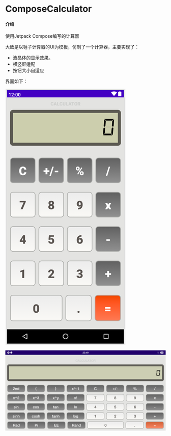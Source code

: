 # ComposeCalculator

#### 介绍
使用Jetpack Compose编写的计算器

大致是以锤子计算器的UI为模板，仿制了一个计算器，主要实现了：
- 液晶体的显示效果。
- 横竖屏适配
- 按钮大小自适应

界面如下：

![竖屏模式效果](img.png)

![横屏模式效果](img_land.png)